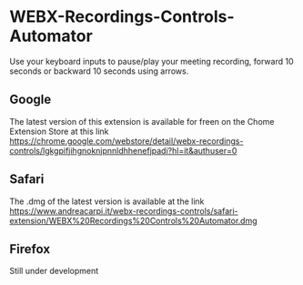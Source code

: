 # WEBX-Recordings-Controls-Automator
Use your keyboard inputs to pause/play your meeting recording, forward 10 seconds or backward 10 seconds using arrows.


## Google
The latest version of this extension is available for freen on the Chome Extension Store at this link https://chrome.google.com/webstore/detail/webx-recordings-controls/lgkgpifjihgnoknjpnnldhhenefjpadi?hl=it&authuser=0


## Safari
The .dmg of the latest version is available at the link https://www.andreacarpi.it/webx-recordings-controls/safari-extension/WEBX%20Recordings%20Controls%20Automator.dmg


## Firefox
Still under development
